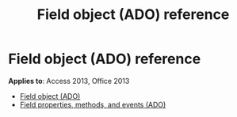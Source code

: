 ﻿---
title: Field object (ADO) reference
TOCTitle: Field object (ADO)
ms:assetid: c718c40e-48bb-40e3-a3d4-a9580518cbbf
ms:mtpsurl: https://msdn.microsoft.com/library/JJ249970(v=office.15)
ms:contentKeyID: 48547634
ms.date: 09/18/2015
mtps_version: v=office.15
---

# Field object (ADO) reference

**Applies to**: Access 2013, Office 2013

- [Field object (ADO)](field-object-ado.md)
- [Field properties, methods, and events (ADO)](field-properties-methods-and-events-ado.md)


